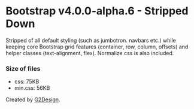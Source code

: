 # Bootstrap v4.0.0-alpha.6 - Stripped Down

Stripped of all default styling (such as jumbotron. navbars etc.) while keeping core Bootstrap grid features (container, row, column, offsets) and helper classes (text-alignment, flex). Normalize css is also included.

### Size of files
* css: 75KB
* min.css: 56KB

Created by [G2Design](https://g2design.com/).
